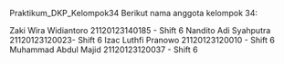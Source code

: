 Praktikum_DKP_Kelompok34
Berikut nama anggota kelompok 34:

Zaki Wira Widiantoro 21120123140185 - Shift 6
Nandito Adi Syahputra 21120123120023- Shift 6
Izac Luthfi Pranowo 21120123120010 - Shift 6
Muhammad Abdul Majid 21120123120037 - Shift 6
